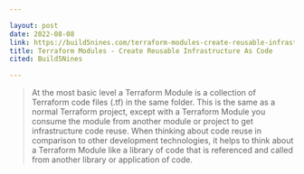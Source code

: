 ```yaml
---

layout: post
date: 2022-08-08
link: https://build5nines.com/terraform-modules-create-reusable-infrastructure-as-code/
title: Terraform Modules - Create Reusable Infrastructure As Code
cited: Build5Nines

---
```


> At the most basic level a Terraform Module is a collection of Terraform code files (.tf) in the same folder. This is the same as a normal Terraform project, except with a Terraform Module you consume the module from another module or project to get infrastructure code reuse. When thinking about code reuse in comparison to other development technologies, it helps to think about a Terraform Module like a library of code that is referenced and called from another library or application of code.